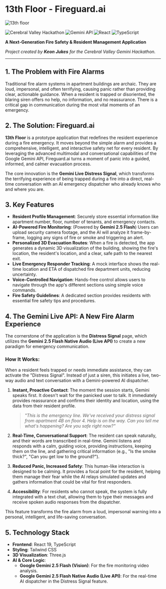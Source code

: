 # 13th Floor - Fireguard.ai

![13th floor](https://github.com/KeonJukes/Thirteenth-Floor-Fireguard-AI/blob/main/fire-logo-favicon.png)

![Cerebral Valley Hackathon](https://img.shields.io/badge/Cerebral%20Valley-Gemini%20Hackathon-blue)
![Gemini API](https://img.shields.io/badge/Powered%20by-Gemini%20API-purple)
![React](https://img.shields.io/badge/React-19-61DAFB)
![TypeScript](https://img.shields.io/badge/TypeScript-5.2-3178C6)

**A Next-Generation Fire Safety & Resident Management Application**

_Project created by **Keon Jukes** for the Cerebral Valley Gemini Hackathon._

---

## 1. The Problem with Fire Alarms

Traditional fire alarm systems in apartment buildings are archaic. They are loud, impersonal, and often terrifying, causing panic rather than providing clear, actionable guidance. When a resident is trapped or disoriented, the blaring siren offers no help, no information, and no reassurance. There is a critical gap in communication during the most vital moments of an emergency.

## 2. The Solution: Fireguard.ai

**13th Floor** is a prototype application that redefines the resident experience during a fire emergency. It moves beyond the simple alarm and provides a comprehensive, intelligent, and interactive safety net for every resident. By leveraging the advanced multimodal and conversational capabilities of the Google Gemini API, Fireguard.ai turns a moment of panic into a guided, informed, and calmer evacuation process.

The core innovation is the **Gemini Live Distress Signal**, which transforms the terrifying experience of being trapped during a fire into a direct, real-time conversation with an AI emergency dispatcher who already knows who and where you are.

## 3. Key Features

-   **Resident Profile Management**: Securely store essential information like apartment number, floor, number of tenants, and emergency contacts.
-   **AI-Powered Fire Monitoring**: (Powered by **Gemini 2.5 Flash**) Users can upload security camera footage, and the AI will analyze it frame-by-frame, logging any signs of fire or smoke and triggering an alert.
-   **Personalized 3D Evacuation Routes**: When a fire is detected, the app generates a dynamic 3D visualization of the building, showing the fire's location, the resident's location, and a clear, safe path to the nearest exit.
-   **Live Emergency Responder Tracking**: A mock interface shows the real-time location and ETA of dispatched fire department units, reducing uncertainty.
-   **Voice-Controlled Navigation**: Hands-free control allows users to navigate through the app's different sections using simple voice commands.
-   **Fire Safety Guidelines**: A dedicated section provides residents with essential fire safety tips and procedures.

## 4. The Gemini Live API: A New Fire Alarm Experience

The cornerstone of the application is the **Distress Signal** page, which utilizes the **Gemini 2.5 Flash Native Audio (Live API)** to create a new paradigm for emergency communication.

### How It Works:

When a resident feels trapped or needs immediate assistance, they can activate the "Distress Signal". Instead of just a siren, this initiates a live, two-way audio and text conversation with a Gemini-powered AI dispatcher.

1.  **Instant, Proactive Contact**: The moment the session starts, Gemini speaks first. It doesn't wait for the panicked user to talk. It immediately provides reassurance and confirms their identity and location, using the data from their resident profile.
    > *"This is the emergency line. We've received your distress signal from apartment 4B on floor 4. Help is on the way. Can you tell me what's happening? Are you safe right now?"*

2.  **Real-Time, Conversational Support**: The resident can speak naturally, and their words are transcribed in real-time. Gemini listens and responds with a calm, guiding voice, providing instructions, keeping them on the line, and gathering critical information (e.g., "Is the smoke thick?", "Can you get low to the ground?").

3.  **Reduced Panic, Increased Safety**: This human-like interaction is designed to be calming. It provides a focal point for the resident, helping them manage their fear while the AI relays simulated updates and gathers information that could be vital for first responders.

4.  **Accessibility**: For residents who cannot speak, the system is fully integrated with a text chat, allowing them to type their messages and receive spoken audio responses from the dispatcher.

This feature transforms the fire alarm from a loud, impersonal warning into a personal, intelligent, and life-saving conversation.

## 5. Technology Stack

-   **Frontend**: React 19, TypeScript
-   **Styling**: Tailwind CSS
-   **3D Visualization**: Three.js
-   **AI & Core Logic**:
    -   **Google Gemini 2.5 Flash (Vision)**: For the fire monitoring video analysis.
    -   **Google Gemini 2.5 Flash Native Audio (Live API)**: For the real-time AI dispatcher in the Distress Signal feature.
